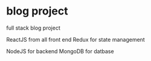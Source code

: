 # blog project


full stack blog project 


ReactJS from all front end 
Redux for state management 

NodeJS for backend 
MongoDB for datbase


